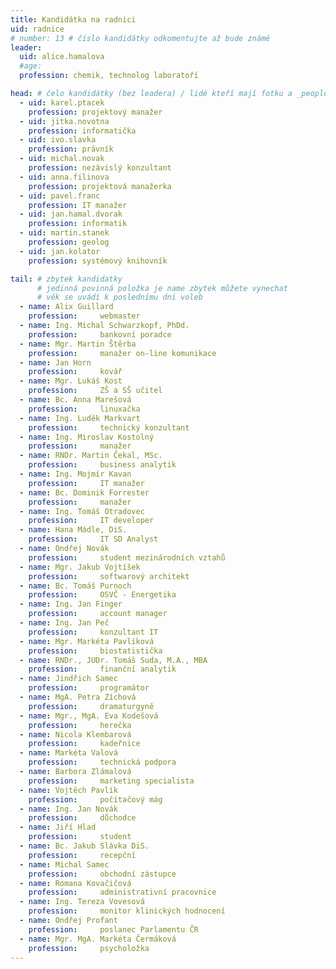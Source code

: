 ```yaml
---
title: Kandidátka na radnici
uid: radnice
# number: 13 # číslo kandidátky odkomentujte až bude známé
leader:
  uid: alice.hamalova
  #age: 
  profession: chemik, technolog laboratoří

head: # čelo kandidátky (bez leadera) / lidé kteří mají fotku a _people/jmeno.md
  - uid: karel.ptacek
    profession: projektový manažer
  - uid: jitka.novotna
    profession: informatička
  - uid: ivo.slavka
    profession: právník
  - uid: michal.novak
    profession: nezávislý konzultant
  - uid: anna.filinova
    profession: projektová manažerka
  - uid: pavel.franc
    profession: IT manažer
  - uid: jan.hamal.dvorak
    profession: informatik
  - uid: martin.stanek
    profession: geolog
  - uid: jan.kolator
    profession: systémový knihovník

tail: # zbytek kandidatky
      # jedinná povinná položka je name zbytek můžete vynechat
      # věk se uvádí k poslednímu dni voleb
  - name: Alix Guillard
    profession:     webmaster
  - name: Ing. Michal Schwarzkopf, PhDd.
    profession:     bankovní poradce
  - name: Mgr. Martin Štěrba
    profession:     manažer on-line komunikace
  - name: Jan Horn
    profession:     kovář
  - name: Mgr. Lukáš Kost	
    profession:     ZŠ a SŠ učitel
  - name: Bc. Anna Marešová	 
    profession: 	linuxačka
  - name: Ing. Luděk Markvart	 
    profession: 	technický konzultant
  - name: Ing. Miroslav Kostolný	 
    profession: 	manažer
  - name: RNDr. Martin Čekal, MSc.	 
    profession: 	business analytik
  - name: Ing. Mojmír Kavan	 
    profession: 	IT manažer
  - name: Bc. Dominik Forrester	 
    profession: 	manažer
  - name: Ing. Tomáš Otradovec	 
    profession: 	IT developer
  - name: Hana Mádle, DiS.	 
    profession: 	IT SD Analyst
  - name: Ondřej Novák	 
    profession: 	student mezinárodních vztahů
  - name: Mgr. Jakub Vojtíšek	 
    profession: 	softwarový architekt
  - name: Bc. Tomáš Purnoch	 
    profession: 	OSVČ - Energetika
  - name: Ing. Jan Finger	 
    profession: 	account manager
  - name: Ing. Jan Peč	 
    profession: 	konzultant IT
  - name: Mgr. Markéta Pavlíková	 
    profession: 	biostatistička
  - name: RNDr., JUDr. Tomáš Suda, M.A., MBA	 
    profession: 	finanční analytik
  - name: Jindřich Samec	 
    profession: 	programátor
  - name: MgA. Petra Zíchová	 
    profession: 	dramaturgyně
  - name: Mgr., MgA. Eva Kodešová	 
    profession: 	herečka
  - name: Nicola Klembarová	 
    profession: 	kadeřnice
  - name: Markéta Valová	 
    profession: 	technická podpora
  - name: Barbora Zlámalová	 
    profession: 	marketing specialista
  - name: Vojtěch Pavlík	 
    profession: 	počítačový mág
  - name: Ing. Jan Novák	 
    profession: 	důchodce
  - name: Jiří Hlad	 
    profession: 	student
  - name: Bc. Jakub Slávka DiS.	 
    profession: 	recepční
  - name: Michal Samec	 
    profession: 	obchodní zástupce
  - name: Romana Kovačičová	 
    profession: 	administrativní pracovnice
  - name: Ing. Tereza Vovesová	 
    profession: 	monitor klinických hodnocení
  - name: Ondřej Profant	 
    profession: 	poslanec Parlamentu ČR
  - name: Mgr. MgA. Markéta Čermáková	 
    profession: 	psycholožka
---
```

